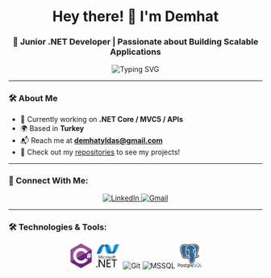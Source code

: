 <h1 align="center">Hey there! 👋 I'm Demhat</h1>
<h3 align="center">🚀 Junior .NET Developer | Passionate about Building Scalable Applications</h3>

<p align="center">
   <img src="https://readme-typing-svg.herokuapp.com?font=Fira+Code&weight=600&size=22&pause=1000&color=F7A41D&center=true&width=600&lines=Jr.+.NET+Developer;" alt="Typing SVG" />
</p>

---

### 🛠 About Me
- 🔭 Currently working on **.NET Core / MVC5 / APIs**
- 🌍 Based in **Turkey**
- 📬 Reach me at **demhatyldas@gmail.com**
- 👀 Check out my [repositories](https://github.com/DemhatYoldas?tab=repositories) to see my projects!

---

### 📲 Connect With Me:
<p align="center">
  <a href="https://www.linkedin.com/in/demhat-yolda%C5%9F-9a8804204/" target="_blank">
    <img src="https://img.shields.io/badge/LinkedIn-0077B5?style=for-the-badge&logo=linkedin&logoColor=white" alt="LinkedIn" />
  </a>
  <a href="mailto:demhatyldas@gmail.com" target="_blank">
    <img src="https://img.shields.io/badge/Gmail-D14836?style=for-the-badge&logo=gmail&logoColor=white" alt="Gmail" />
  </a>
</p>


---


### 🛠 Technologies & Tools:
<p align="center">
  <img src="https://raw.githubusercontent.com/devicons/devicon/master/icons/csharp/csharp-original.svg" alt="C#" width="50" height="50"/>
  <img src="https://raw.githubusercontent.com/devicons/devicon/master/icons/dot-net/dot-net-original-wordmark.svg" alt=".NET" width="50" height="50"/>
  <img src="https://www.vectorlogo.zone/logos/git-scm/git-scm-icon.svg" alt="Git" width="50" height="50"/>
  <img src="https://www.svgrepo.com/show/303229/microsoft-sql-server-logo.svg" alt="MSSQL" width="50" height="50"/>
  <img src="https://raw.githubusercontent.com/devicons/devicon/master/icons/postgresql/postgresql-original-wordmark.svg" alt="PostgreSQL" width="50" height="50"/>
</p>
